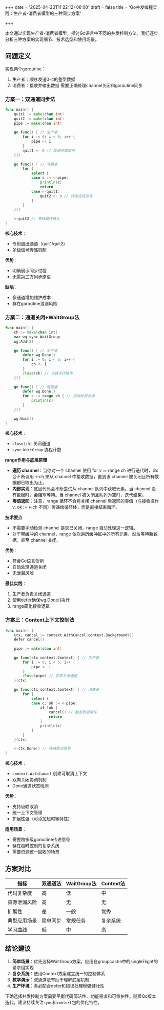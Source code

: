 +++
date = '2025-04-23T11:22:12+08:00'
draft = false
title = 'Go并发编程实践：生产者-消费者模型的三种同步方案'

+++



本文通过实现生产者-消费者模型，探讨Go语言中不同的并发控制方法。我们逐步分析三种方案的实现细节、技术选型和使用场景。

## 问题定义

实现两个goroutine：

1. 生产者：顺序发送0-4的整型数据
2. 消费者：接收并输出数据 需要正确处理channel关闭和goroutine同步

### **方案一：双通道同步法**

```Go
func main() {
    quit1 := make(chan int)
    quit2 := make(chan int)
    pipe := make(chan int)
    
    go func() { // 生产者
        for i := 0; i < 5; i++ {
            pipe <- i
        }
        quit1 <- 0 // 发送完成信号
    }()
    
    go func() { // 消费者
        for {
            select {
            case c := <-pipe:
                println(c)
                return
            case <-quit1:
                quit2 <- 0 // 转发完成信号
            }
        }
    }()
    
    <-quit2 // 等待最终确认
}
```

**核心技术**：

- 专用退出通道（quit1/quit2）
- 多级信号传递机制

**优势**：

- 明确展示同步过程
- 无需第三方同步原语

**缺陷**：

- 多通道增加维护成本
- 存在goroutine泄漏风险

### **方案二：通道关闭+WaitGroup法**

```Go
func main() {
    ch := make(chan int)
    var wg sync.WaitGroup
    wg.Add(2)
    
    go func() { // 生产者
        defer wg.Done()
        for i := 0; i < 5; i++ {
            ch <- i
        }
        close(ch) // 关键关闭操作
    }()
    
    go func() { // 消费者
        defer wg.Done()
        for c := range ch { // 自动检测关闭
            println(c) 
        }
    }()
    
    wg.Wait()
}
```

**核心技术**：

- `close(ch)` 关闭通道
- `sync.WaitGroup` 协程计数

**range作用与底层原理**

- **遍历 channel**：当你对一个 channel 使用 for v := range ch 进行迭代时，Go 会不断调用 <-ch 来从 channel 中接收数据，直到该 channel 被关闭且所有数据都已取出为止。
- **内部实现**：底层代码会不断尝试从 channel 队列中获取元素。当 channel 没有数据时，会阻塞等待。当 channel 被关闭且队列为空时，迭代结束。
- **零值返回**：注意，range 循环不会将关闭 channel 后返回的零值（与接收操作 v, ok := <-ch 不同）传递给循环体，而是直接结束循环。

**技术要点**

- 不需要手动检测 channel 是否已关闭，range 自动处理这一逻辑。
- 对于带缓冲的 channel，range 依次遍历缓冲区中的所有元素，然后等待新数据，直至 channel 关闭。

**优势**：

- 符合Go语言惯例
- 自动处理通道关闭
- 无泄漏风险

**最佳实践**：

1. 生产者负责关闭通道
2. 使用defer确保wg.Done()执行
3. range简化接收逻辑

### **方案三：Context上下文控制法**

```Go
func main() {
    ctx, cancel := context.WithCancel(context.Background())
    defer cancel()
    
    pipe := make(chan int)
    
    go func(ctx context.Context) { // 生产者
        for i := 0; i < 5; i++ {
            pipe <- i
        }
        close(pipe) // 正常关闭通道
    }(ctx)
    
    go func(ctx context.Context) { // 消费者
        for {
            select {
            case c, ok := <-pipe:
                if !ok {
                    cancel() // 触发取消事件
                    return
                }
                println(c)
            }
        }
    }(ctx)
    
    <-ctx.Done() // 等待取消信号
}
```

**核心技术**：

- `context.WithCancel` 创建可取消上下文
- 双向关闭协调机制
- Done通道状态检测

**优势**：

- 支持级联取消
- 统一上下文管理
- 扩展性强（可添加超时等特性）

**适用场景**：

- 需要跨多级goroutine传递信号
- 存在超时控制的复杂系统
- 需要资源统一回收的场景

## 方案对比

| 指标         | 双通道法 | WaitGroup法 | Context法 |
| ------------ | -------- | ----------- | --------- |
| 代码复杂度   | 高       | 低          | 中        |
| 资源泄漏风险 | 高       | 无          | 无        |
| 扩展性       | 差       | 一般        | 优秀      |
| 典型应用场景 | 简单同步 | 常规任务    | 复杂系统  |
| 学习曲线     | 低       | 中          | 高        |

## 结论建议

1. **简单场景**：优先选择WaitGroup方案，应用在groupcache中的singleFlight的请求组实现
2. **复杂系统**：使用Context方案建立统一的控制体系
3. **教学演示**：双通道法有助于理解底层机制
4. **生产环境**：务必配合defer和错误处理增强健壮性

正确选择并发控制方案需要平衡代码简洁性、功能需求和可维护性。随着Go版本迭代，建议持续关注`sync`和`context`包的优化特性。
